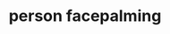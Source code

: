---
layout: people&body
title: person facepalming
emoji: person_facepalming
permalink: 🤦.html
image: assets/img/3moji/person_facepalming.png
---